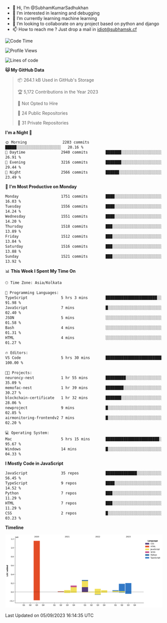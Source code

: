 - 👋 Hi, I’m @SubhamKumarSadhukhan
- 👀 I’m interested in learning and debugging
- 🌱 I’m currently learning machine learning
- 💞️ I’m looking to collaborate on any project based on python and django
- 📫 How to reach me ?
      Just drop a mail in idiot@subhamsk.cf

<!---
SubhamKumarSadhukhan/SubhamKumarSadhukhan is a ✨ special ✨ repository because its `README.md` (this file) appears on your GitHub profile.
You can click the Preview link to take a look at your changes.
--->


<!--START_SECTION:waka-->
![Code Time](http://img.shields.io/badge/Code%20Time-1%2C544%20hrs%2034%20mins-blue)

![Profile Views](http://img.shields.io/badge/Profile%20Views-14-blue)

![Lines of code](https://img.shields.io/badge/From%20Hello%20World%20I%27ve%20Written-2.2%20million%20lines%20of%20code-blue)

**🐱 My GitHub Data** 

> 📦 264.1 kB Used in GitHub's Storage 
 > 
> 🏆 5,172 Contributions in the Year 2023
 > 
> 🚫 Not Opted to Hire
 > 
> 📜 24 Public Repositories 
 > 
> 🔑 31 Private Repositories 
 > 
**I'm a Night 🦉** 

```text
🌞 Morning                2203 commits        █████░░░░░░░░░░░░░░░░░░░░   20.16 % 
🌆 Daytime                2940 commits        ███████░░░░░░░░░░░░░░░░░░   26.91 % 
🌃 Evening                3216 commits        ███████░░░░░░░░░░░░░░░░░░   29.44 % 
🌙 Night                  2566 commits        ██████░░░░░░░░░░░░░░░░░░░   23.49 % 
```
📅 **I'm Most Productive on Monday** 

```text
Monday                   1751 commits        ████░░░░░░░░░░░░░░░░░░░░░   16.03 % 
Tuesday                  1556 commits        ████░░░░░░░░░░░░░░░░░░░░░   14.24 % 
Wednesday                1551 commits        ████░░░░░░░░░░░░░░░░░░░░░   14.20 % 
Thursday                 1518 commits        ███░░░░░░░░░░░░░░░░░░░░░░   13.89 % 
Friday                   1512 commits        ███░░░░░░░░░░░░░░░░░░░░░░   13.84 % 
Saturday                 1516 commits        ███░░░░░░░░░░░░░░░░░░░░░░   13.88 % 
Sunday                   1521 commits        ███░░░░░░░░░░░░░░░░░░░░░░   13.92 % 
```


📊 **This Week I Spent My Time On** 

```text
🕑︎ Time Zone: Asia/Kolkata

💬 Programming Languages: 
TypeScript               5 hrs 3 mins        ███████████████████████░░   91.98 % 
JavaScript               7 mins              █░░░░░░░░░░░░░░░░░░░░░░░░   02.40 % 
JSON                     5 mins              ░░░░░░░░░░░░░░░░░░░░░░░░░   01.58 % 
Bash                     4 mins              ░░░░░░░░░░░░░░░░░░░░░░░░░   01.31 % 
HTML                     4 mins              ░░░░░░░░░░░░░░░░░░░░░░░░░   01.27 % 

🔥 Editors: 
VS Code                  5 hrs 30 mins       █████████████████████████   100.00 % 

🐱‍💻 Projects: 
neuroncy-nest            1 hr 55 mins        █████████░░░░░░░░░░░░░░░░   35.09 % 
memofac-nest             1 hr 39 mins        ████████░░░░░░░░░░░░░░░░░   30.27 % 
blockchain-certificate   1 hr 32 mins        ███████░░░░░░░░░░░░░░░░░░   28.06 % 
newproject               9 mins              █░░░░░░░░░░░░░░░░░░░░░░░░   02.85 % 
airmonitoring-frontendv2 7 mins              █░░░░░░░░░░░░░░░░░░░░░░░░   02.20 % 

💻 Operating System: 
Mac                      5 hrs 15 mins       ████████████████████████░   95.67 % 
Windows                  14 mins             █░░░░░░░░░░░░░░░░░░░░░░░░   04.33 % 
```

**I Mostly Code in JavaScript** 

```text
JavaScript               35 repos            ██████████████░░░░░░░░░░░   56.45 % 
TypeScript               9 repos             ████░░░░░░░░░░░░░░░░░░░░░   14.52 % 
Python                   7 repos             ███░░░░░░░░░░░░░░░░░░░░░░   11.29 % 
HTML                     7 repos             ███░░░░░░░░░░░░░░░░░░░░░░   11.29 % 
CSS                      2 repos             █░░░░░░░░░░░░░░░░░░░░░░░░   03.23 % 
```



**Timeline**

![Lines of Code chart](https://raw.githubusercontent.com/SubhamKumarSadhukhan/SubhamKumarSadhukhan/main/assets/bar_graph.png)


 Last Updated on 05/09/2023 16:14:35 UTC
<!--END_SECTION:waka-->
